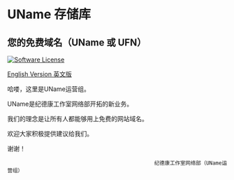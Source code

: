 # UName 存储库
## 您的免费域名（UName 或 UFN）
[![Software License](https://img.shields.io/badge/license-MIT-brightgreen.svg)](LICENSE)

[English Version 英文版](https://github.com/walkerbill/UName/blob/master/README.md)

哈喽，这里是UName运营组。

UName是纪德康工作室网络部开拓的新业务。

我们的理念是让所有人都能够用上免费的网站域名。

欢迎大家积极提供建议给我们。

谢谢！


                                                   纪德康工作室网络部（UName运营组）
